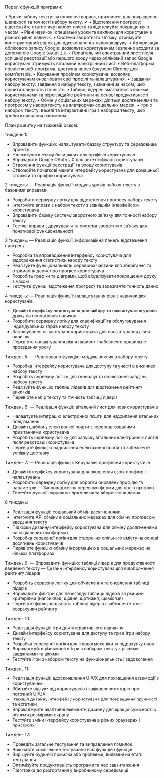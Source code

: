 
Перелік функцій програми:

• Уроки набору тексту: захоплюючі вправи, призначені для покращення швидкості та точності набору тексту.  &#10004;
• Відстеження прогресу: відстежуйте статистику набору тексту та відстежуйте покращення з часом.
• Рівні навичок: спеціальні уроки та виклики для користувачів різного рівня навичок.
• Система зворотного зв'язку: отримуйте конструктивний відгук для вдосконалення навичок друку.
• Авторизація облікового запису Google: дозвольте користувачам безпечно входити за допомогою Google OAuth 2.0.
• Привітальний електронний лист: після успішної реєстрації або першого входу через обліковий запис Google користувачі отримують вітальний електронний лист.
• Веб-платформа: повністю веб-програма, доступна через браузери Chrome для комп’ютерів.
• Керування профілем користувача: дозволяє користувачам оновлювати свої профілі та налаштування.
• Завдання набору тексту: завдання з набору тексту, визначені за часом, щоб оцінити швидкість і точність.
• Таблиці лідерів: змагайтеся з іншими користувачами та переглядайте рейтинги на основі продуктивності набору тексту.
• Обмін у соціальних мережах: діліться досягненнями та прогресом у наборі тексту на платформах соціальних мереж.
• Ігри з набором тексту: веселі та інтерактивні ігри з набором тексту, щоб зробити навчання приємним.

План розвитку на тижневій основі:

тиждень 1:
- Впровадити функцію: налаштувати базову структуру та середовище проекту
- Налаштувати схему бази даних для профілів користувачів
- Впровадити Google OAuth 2.0 для автентифікації користувачів
- Створення функції реєстрації та входу користувачів
- Створюйте початкові макети інтерфейсу користувача для домашньої сторінки та профілю користувача

2 тиждень:
— Реалізація функції: модуль уроків набору тексту з базовими вправами
- Розробити серверну логіку для відстеження прогресу набору тексту
- Інтегруйте вправи з набору тексту з зовнішнім інтерфейсом користувача
- Впровадити базову систему зворотного зв'язку для точності набору тексту
- Тестові вправи з друкування та система зворотного зв’язку для початкової функціональності

3 тиждень:
— Реалізація функції: інформаційна панель відстеження прогресу
- Розробка та впровадження інтерфейсу користувача для відображення статистики набору тексту
- Реалізуйте функціональність серверної частини для зберігання та отримання даних про прогрес користувача
- Розробіть графіки та діаграми, щоб візуалізувати покращення друку з часом
- Тестуйте функції відстеження прогресу та забезпечте точність даних

4 тиждень:
— Реалізація функції: налаштування рівнів навичок для користувачів
- Дизайн інтерфейсу користувача для вибору та налаштування уроків друку на основі рівня навичок
- Розробити серверну логіку для класифікації та обслуговування індивідуальних вправ набору тексту
- Застосування налаштувань користувача для налаштування рівня навичок
- Перевірте налаштування рівня навичок і забезпечте правильне проведення уроку

Тиждень 5:
— Реалізовано функцію: модуль викликів набору тексту
- Розробка інтерфейсу користувача для доступу та участі в викликах набору тексту
- Розробіть серверну логіку для генерації та оцінювання завдань набору тексту
- Реалізуйте функцію таблиці лідерів для відстеження рейтингу викликів
- Перевірте набір тексту та точність таблиці лідерів

Тиждень 6:
— Реалізація функції: вітальний лист для нових користувачів
- Налаштуйте інтеграцію електронної пошти для надсилання вітальних повідомлень
- Дизайн шаблону електронної пошти з персоналізованими привітаннями користувача
- Розробіть серверну логіку для запуску вітальних електронних листів після реєстрації користувача
- Перевірте функцію надсилання електронної пошти та забезпечте успішну доставку

Тиждень 7:
— Реалізація функції: Керування профілями користувачів
- Дизайн інтерфейсу користувача для оновлення своїх профілів і налаштувань
- Розробити серверну логіку для обробки оновлень профілю та параметрів
— Запровадження перевірки форми для полів профілю
- Тестуйте функції керування профілями та збереження даних

8 тиждень:
- Реалізація функції: соціальний обмін досягненнями
- Інтегруйте API обміну в соціальних мережах для обміну прогресом введення тексту
- Підказки дизайну інтерфейсу користувача для обміну досягненнями на соціальних платформах
- Розробка серверної логіки для створення спільного вмісту на основі досягнень користувачів
- Перевірте функцію обміну інформацією в соціальних мережах на кількох платформах

Тиждень 9:
— Впровадити функцію: таблиці лідерів для продуктивності введення тексту
— Дизайн інтерфейсу користувача для відображення рейтингу лідерів
- Розробіть серверну логіку для обчислення та оновлення таблиці лідерів
- Впровадити фільтри для перегляду таблиць лідерів за різними критеріями (наприклад, щодня, щотижня, щомісяця)
- Перевірте функціональність таблиці лідерів і забезпечте точні розрахунки рейтингу

Тиждень 10:
- Реалізація функції: Ігри для інтерактивного навчання
- Дизайн інтерфейсу користувача для доступу та гри в ігри набору тексту
- Розробка серверної логіки для ігрової механіки та підрахунку очок
- Впроваджуйте різноманітні ігри з набором тексту з різними завданнями та цілями
- Тестуйте ігри з набором тексту на функціональність і задоволення

Тиждень 11:
- Реалізація функції: вдосконалення UI/UX для покращення взаємодії з користувачем
- Збирайте відгуки від користувачів і зацікавлених сторін про поточний UI/UX
- Ітерація дизайну інтерфейсу користувача для покращення зручності та естетики
- Впроваджуйте адаптивні елементи дизайну для кращої сумісності з різними розмірами екрану
- Тестуйте зміни інтерфейсу користувача в різних браузерах і пристроях

Тиждень 12:
- Проведіть загальне тестування та виправлення помилок
- Виконайте комплексне тестування всіх функцій і функцій
- Вирішуйте будь-які помилки або проблеми, виявлені на етапі тестування
- Оптимізуйте продуктивність програми та час завантаження
- Підготовка до розгортання у виробничому середовищі
